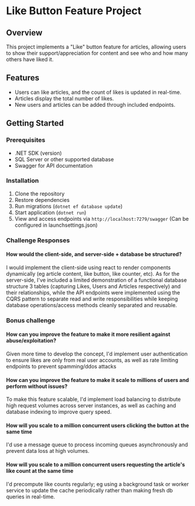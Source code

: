 ﻿# Like Button Feature Project

## Overview
This project implements a "Like" button feature for articles, allowing users to show their support/appreciation for content and see who and how many others have liked it.

## Features
- Users can like articles, and the count of likes is updated in real-time.
- Articles display the total number of likes.
- New users and articles can be added through included endpoints.

## Getting Started

### Prerequisites
- .NET SDK (version)
- SQL Server or other supported database
- Swagger for API documentation

### Installation
1. Clone the repository
2. Restore dependencies
3. Run migrations (`dotnet ef database update`)
4. Start application (`dotnet run`)
5. View and access endpoints via `http://localhost:7279/swagger` (Can be configured in launchsettings.json)

### Challenge Responses

#### How would the client-side, and server-side + database be structured?
I would implement the client-side using react to render components dynamically (eg article content, like button, like counter, etc). As for the server-side, I've included a limited demonstration of a functional database structure 3 tables (capturing Likes, Users and Articles respectively) and their relationships, while the API endpoints were implemented using the CQRS pattern to separate read and write responsibilities while keeping database operations/access methods cleanly separated and reusable.

### Bonus challenge
#### How can you improve the feature to make it more resilient against abuse/exploitation?
Given more time to develop the concept, I'd implement user authentication to ensure likes are only from real user accounts, as well as rate limiting endpoints to prevent spamming/ddos attacks

#### How can you improve the feature to make it scale to millions of users and perform without issues?
To make this feature scalable, I'd implement load balancing to distribute high request volumes across server instances, as well as caching and database indexing to improve query speed.

#### How will you scale to a million concurrent users clicking the button at the same time
I'd use a message queue to process incoming queues asynchronously and prevent data loss at high volumes. 

#### How will you scale to a million concurrent users requesting the article's like count at the same time
I'd precompute like counts regularly; eg using a background task or worker service to update the cache periodically rather than making fresh db queries in real-time.
